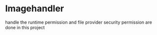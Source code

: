 # Imagehandler
handle the runtime permission and file provider security permission are done in this project
